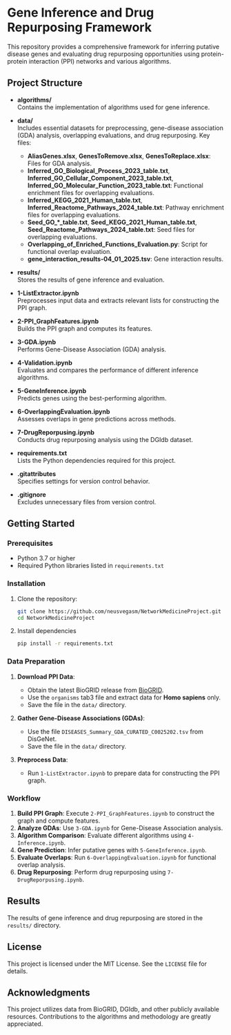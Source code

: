 # Gene Inference and Drug Repurposing Framework

This repository provides a comprehensive framework for inferring putative disease genes and evaluating drug repurposing opportunities using protein-protein interaction (PPI) networks and various algorithms.

## Project Structure

- **algorithms/**  
  Contains the implementation of algorithms used for gene inference.

- **data/**  
  Includes essential datasets for preprocessing, gene-disease association (GDA) analysis, overlapping evaluations, and drug repurposing. Key files:
  - **AliasGenes.xlsx**, **GenesToRemove.xlsx**, **GenesToReplace.xlsx**: Files for GDA analysis.
  - **Inferred_GO_Biological_Process_2023_table.txt**, **Inferred_GO_Cellular_Component_2023_table.txt**, **Inferred_GO_Molecular_Function_2023_table.txt**: Functional enrichment files for overlapping evaluations.
  - **Inferred_KEGG_2021_Human_table.txt**, **Inferred_Reactome_Pathways_2024_table.txt**: Pathway enrichment files for overlapping evaluations.
  - **Seed_GO_*_table.txt**, **Seed_KEGG_2021_Human_table.txt**, **Seed_Reactome_Pathways_2024_table.txt**: Seed files for overlapping evaluations.
  - **Overlapping_of_Enriched_Functions_Evaluation.py**: Script for functional overlap evaluation.
  - **gene_interaction_results-04_01_2025.tsv**: Gene interaction results.

- **results/**  
  Stores the results of gene inference and evaluation.

- **1-ListExtractor.ipynb**  
  Preprocesses input data and extracts relevant lists for constructing the PPI graph.

- **2-PPI_GraphFeatures.ipynb**  
  Builds the PPI graph and computes its features.

- **3-GDA.ipynb**  
  Performs Gene-Disease Association (GDA) analysis.

- **4-Validation.ipynb**  
  Evaluates and compares the performance of different inference algorithms.

- **5-GeneInference.ipynb**  
  Predicts genes using the best-performing algorithm.

- **6-OverlappingEvaluation.ipynb**  
  Assesses overlaps in gene predictions across methods.

- **7-DrugReporpusing.ipynb**  
  Conducts drug repurposing analysis using the DGIdb dataset.

- **requirements.txt**  
  Lists the Python dependencies required for this project.

- **.gitattributes**  
  Specifies settings for version control behavior.

- **.gitignore**  
  Excludes unnecessary files from version control.

## Getting Started

### Prerequisites
- Python 3.7 or higher
- Required Python libraries listed in `requirements.txt`

### Installation
1. Clone the repository:
   ```bash
   git clone https://github.com/neusvegasm/NetworkMedicineProject.git
   cd NetworkMedicineProject
   ```
2. Install dependencies
   ```bash
   pip install -r requirements.txt
   ```
### Data Preparation
1. **Download PPI Data**:
   - Obtain the latest BioGRID release from [BioGRID](https://thebiogrid.org/).
   - Use the `organisms` tab3 file and extract data for **Homo sapiens** only.
   - Save the file in the `data/` directory.

2. **Gather Gene-Disease Associations (GDAs)**:
   - Use the file `DISEASES_Summary_GDA_CURATED_C0025202.tsv` from DisGeNet.
   - Save the file in the `data/` directory.

3. **Preprocess Data**:
   - Run `1-ListExtractor.ipynb` to prepare data for constructing the PPI graph.

### Workflow
1. **Build PPI Graph**: Execute `2-PPI_GraphFeatures.ipynb` to construct the graph and compute features.
2. **Analyze GDAs**: Use `3-GDA.ipynb` for Gene-Disease Association analysis.
3. **Algorithm Comparison**: Evaluate different algorithms using `4-Inference.ipynb`.
4. **Gene Prediction**: Infer putative genes with `5-GeneInference.ipynb`.
5. **Evaluate Overlaps**: Run `6-OverlappingEvaluation.ipynb` for functional overlap analysis.
6. **Drug Repurposing**: Perform drug repurposing using `7-DrugReporpusing.ipynb`.

## Results
The results of gene inference and drug repurposing are stored in the `results/` directory.

## License
This project is licensed under the MIT License. See the `LICENSE` file for details.

## Acknowledgments
This project utilizes data from BioGRID, DGIdb, and other publicly available resources. Contributions to the algorithms and methodology are greatly appreciated.


